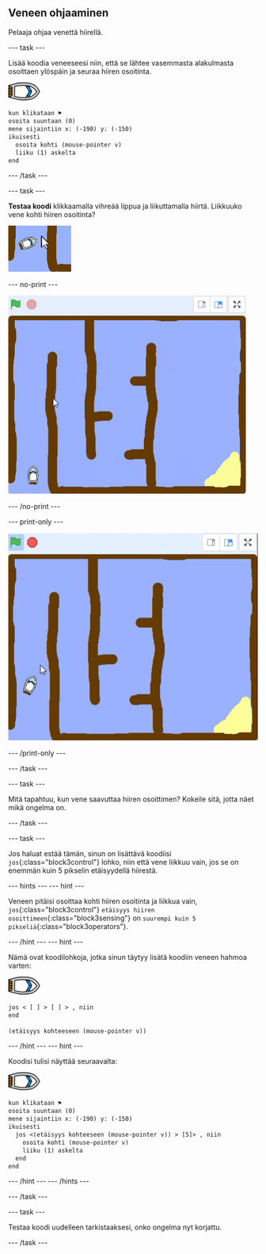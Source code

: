 ## Veneen ohjaaminen

Pelaaja ohjaa venettä hiirellä.

\--- task \---

Lisää koodia veneeseesi niin, että se lähtee vasemmasta alakulmasta osoittaen ylöspäin ja seuraa hiiren osoitinta.

![vene-hahmo](images/boat_resize.png)

```blocks3
kun klikataan ⚑
osoita suuntaan (0)
mene sijaintiin x: (-190) y: (-150)
ikuisesti 
  osoita kohti (mouse-pointer v)
  liiku (1) askelta
end
```

\--- /task \---

\--- task \---

**Testaa koodi** klikkaamalla vihreää lippua ja liikuttamalla hiirtä. Liikkuuko vene kohti hiiren osoitinta?

![kuvakaappaus](images/boat-mouse.png)

\--- no-print \---

![kuvakaappaus](images/boat-pointer-test-anim.gif)

\--- /no-print \---

\--- print-only \---

![kuvakaappaus](images/boat-pointer-test-anim.png)

\--- /print-only \---

\--- /task \---

\--- task \---

Mitä tapahtuu, kun vene saavuttaa hiiren osoittimen? Kokeile sitä, jotta näet mikä ongelma on.

\--- /task \---

\--- task \---

Jos haluat estää tämän, sinun on lisättävä koodiisi `jos`{:class="block3control"} lohko, niin että vene liikkuu vain, jos se on enemmän kuin 5 pikselin etäisyydellä hiirestä.

\--- hints \--- \--- hint \---

Veneen pitäisi osoittaa kohti hiiren osoitinta ja liikkua vain, `jos`{:class="block3control"} `etäisyys hiiren osoittimeen`{:class="block3sensing"} on `suurempi kuin 5 pikseliä`{:class="block3operators"}.

\--- /hint \--- \--- hint \---

Nämä ovat koodilohkoja, jotka sinun täytyy lisätä koodiin veneen hahmoa varten:

![vene-hahmo](images/boat_resize.png)

```blocks3
jos < [ ] > [ ] > , niin
end

(etäisyys kohteeseen (mouse-pointer v))
```

\--- /hint \--- \--- hint \---

Koodisi tulisi näyttää seuraavalta:

![vene-hahmo](images/boat_resize.png)

```blocks3
kun klikataan ⚑
osoita suuntaan (0)
mene sijaintiin x: (-190) y: (-150)
ikuisesti 
  jos <(etäisyys kohteeseen (mouse-pointer v)) > [5]> , niin 
    osoita kohti (mouse-pointer v)
    liiku (1) askelta
  end
end
```

\--- /hint \--- \--- /hints \---

\--- /task \---

\--- task \---

Testaa koodi uudelleen tarkistaaksesi, onko ongelma nyt korjattu.

\--- /task \---